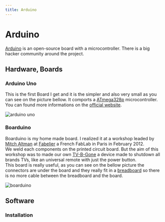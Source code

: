 ```yaml
---
title: Arduino
---
```


# Arduino

<a href="http://en.wikipedia.org/wiki/Arduino">Arduino</a> is an open-source board with a microcontroller.
There is a big hacker community around the project.

## Hardware, Boards

### Arduino Uno

This is the first Board I get and it is the simpler and also very small as you can see on the picture bellow.
It comports a <a href="http://www.atmel.com/dyn/products/product_card.asp?PN=ATmega328P">ATmega328p</a> microcontroller.
You can found more informations on the <a href="http://arduino.cc/en/Main/ArduinoBoardUno">official website</a>.

<img src="http://www.matthieu-keller.info/src/arduinoUno/1.JPG" alt="arduino uno"/>

### Boarduino

Boarduino is my home made board. I realized it at a workshop leaded by <a href="http://en.wikipedia.org/wiki/Mitch_Altman">Mitch Altman</a> at <a href="http://fabelier.org/">Fabelier</a> a French FabLab in Paris in February 2012.      
We weld each components on the printed circuit board. But the aim of this workshop was to made our own <a href="http://en.wikipedia.org/wiki/TV_Be_Gone">TV-B-Gone</a> a device made to shutdown all brands TVs, like an universal remote with just the power button.    
This board is really useful, as you can see on the bellow picture the connectors are under the board and they really fit in a <a href="http://en.wikipedia.org/wiki/Breadboard">breadboard</a> so there is no more cable between the breadboard and the board.

<img src="http://www.matthieu-keller.info/src/boarduino/1.JPG" alt="boarduino"/>

## Software

### Installation

